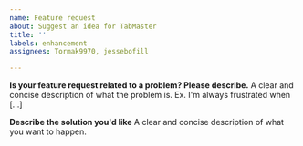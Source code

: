 ```yaml
---
name: Feature request
about: Suggest an idea for TabMaster
title: ''
labels: enhancement
assignees: Tormak9970, jessebofill

---
```


**Is your feature request related to a problem? Please describe.**
A clear and concise description of what the problem is. Ex. I'm always frustrated when [...]

**Describe the solution you'd like**
A clear and concise description of what you want to happen.
